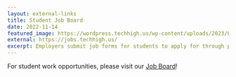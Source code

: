 ```yaml
---
layout: external-links
title: Student Job Board 
date: 2022-11-14
featured_image: https://wordpress.techhigh.us/wp-content/uploads/2023/01/Job-Board.jpg
external: https://jobs.techhigh.us/
excerpt: Employers submit job forms for students to apply for through public posts on the home page.
---
```


For student work opportunities, please visit our [Job Board](https://jobs.techhigh.us)!